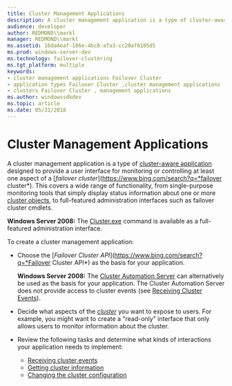 ```yaml
---
title: Cluster Management Applications
description: A cluster management application is a type of cluster-aware application designed to provide a user interface for monitoring or controlling at least one aspect of a failover cluster.
audience: developer
author: REDMOND\\markl
manager: REDMOND\\markl
ms.assetid: 16da4eaf-186e-4bc8-afa3-cc20af6105d5
ms.prod: windows-server-dev
ms.technology: failover-clustering
ms.tgt_platform: multiple
keywords:
- cluster management applications Failover Cluster
- application types Failover Cluster ,cluster management applications
- clusters Failover Cluster , management applications
ms.author: windowssdkdev
ms.topic: article
ms.date: 05/31/2018
---
```


# Cluster Management Applications

A cluster management application is a type of [cluster-aware application](cluster-aware-applications.md) designed to provide a user interface for monitoring or controlling at least one aspect of a [*failover cluster*](https://www.bing.com/search?q=*failover cluster*). This covers a wide range of functionality, from single-purpose monitoring tools that simply display status information about one or more [cluster objects](cluster-objects.md), to full-featured administration interfaces such as failover cluster cmdlets.

**Windows Server 2008:** The [Cluster.exe](cluster-exe.md) command is available as a full-featured administration interface.

To create a cluster management application:

-   Choose the [*Failover Cluster API*](https://www.bing.com/search?q=*Failover Cluster API*) as the basis for your application.

    **Windows Server 2008:** The [Cluster Automation Server](https://msdn.microsoft.com/library/aa372940) can alternatively be used as the basis for your application. The Cluster Automation Server does not provide access to cluster events (see [Receiving Cluster Events](receiving-cluster-events.md)).

-   Decide what aspects of the [*cluster*](https://www.bing.com/search?q=*cluster*) you want to expose to users. For example, you might want to create a "read-only" interface that only allows users to monitor information about the cluster.
-   Review the following tasks and determine what kinds of interactions your application needs to implement:

    -   [Receiving cluster events](receiving-cluster-events.md)
    -   [Getting cluster information](getting-information-from-the-cluster.md)
    -   [Changing the cluster configuration](changing-the-cluster-configuration.md)

 

 




